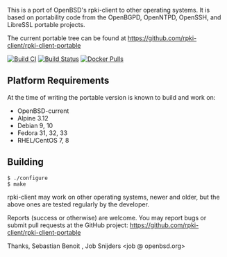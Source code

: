 This is a port of OpenBSD's rpki-client to other operating systems. It
is based on portability code from the OpenBGPD, OpenNTPD, OpenSSH, and
LibreSSL portable projects.

The current portable tree can be found at
https://github.com/rpki-client/rpki-client-portable

[![Build CI](https://github.com/rpki-client/rpki-client-portable/workflows/Build%20CI/badge.svg)](https://github.com/rpki-client/rpki-client-portable/actions?query=workflow%3A%22Build+CI%22)
[![Build Status](https://travis-ci.org/rpki-client/rpki-client-portable.svg?branch=master)](https://travis-ci.org/github/rpki-client/rpki-client-portable)
[![Docker Pulls](https://img.shields.io/docker/pulls/rpki/rpki-client.svg)](https://hub.docker.com/r/rpki/rpki-client)

Platform Requirements
---------------------

At the time of writing the portable version is known to build and work on:

 - OpenBSD-current
 - Alpine 3.12
 - Debian 9, 10
 - Fedora 31, 32, 33
 - RHEL/CentOS 7, 8

Building
--------

    $ ./configure
    $ make

rpki-client may work on other operating systems, newer and older, but the above
ones are tested regularly by the developer.

Reports (success or otherwise) are welcome. You may report bugs or submit pull
requests at the GitHub project: https://github.com/rpki-client/rpki-client-portable

Thanks,
  Sebastian Benoit <benno at openbsd.org>,
  Job Snijders <job @ openbsd.org>
